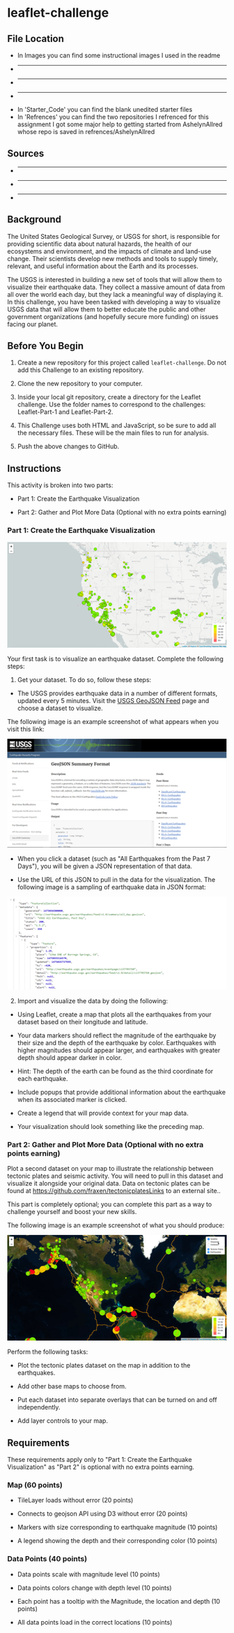 # leaflet-challenge

## File Location
- In Images you can find some instructional images I used in the readme
- *******************************************
- *******************************************
- *******************************************
- In 'Starter_Code' you can find the blank unedited starter files
- In 'Refrences' you can find the two repositories I refrenced for this assignment
	I got some major help to getting started from AshelynAllred whose repo is saved in 	refrences/AshelynAllred

## Sources
- ******************
- ******************
- ********************

## Background 
The United States Geological Survey, or USGS for short, is responsible for providing scientific data about natural hazards, the health of our ecosystems and environment, and the impacts of climate and land-use change. Their scientists develop new methods and tools to supply timely, relevant, and useful information about the Earth and its processes.

The USGS is interested in building a new set of tools that will allow them to visualize their earthquake data. They collect a massive amount of data from all over the world each day, but they lack a meaningful way of displaying it. In this challenge, you have been tasked with developing a way to visualize USGS data that will allow them to better educate the public and other government organizations (and hopefully secure more funding) on issues facing our planet.

## Before You Begin
1. Create a new repository for this project called `leaflet-challenge`. Do not add this Challenge to an existing repository.

2. Clone the new repository to your computer.

3. Inside your local git repository, create a directory for the Leaflet challenge. Use the folder names to correspond to the challenges: Leaflet-Part-1 and Leaflet-Part-2.

4. This Challenge uses both HTML and JavaScript, so be sure to add all the necessary files. These will be the main files to run for analysis.

5. Push the above changes to GitHub.

## Instructions
This activity is broken into two parts:

  * Part 1: Create the Earthquake Visualization

  * Part 2: Gather and Plot More Data (Optional with no extra points earning)

### Part 1: Create the Earthquake Visualization

![category_DataFrame](Images/2-BasicMap.jpg)

Your first task is to visualize an earthquake dataset. Complete the following steps:

1. Get your dataset. To do so, follow these steps:

  * The USGS provides earthquake data in a number of different formats, updated every 5 minutes. Visit the [USGS GeoJSON Feed](http://earthquake.usgs.gov/earthquakes/feed/v1.0/geojson.php) page and choose a dataset to visualize. 

The following image is an example screenshot of what appears when you visit this link:

![category_DataFrame](Images/3-Data.jpg)

* When you click a dataset (such as "All Earthquakes from the Past 7 Days"), you will be given a JSON representation of that data. 

* Use the URL of this JSON to pull in the data for the visualization. The following image is a sampling of earthquake data in JSON format:

![category_DataFrame](Images/4-JSON.jpg)

2. Import and visualize the data by doing the following:

 * Using Leaflet, create a map that plots all the earthquakes from your dataset based on their longitude and latitude.

  * Your data markers should reflect the magnitude of the earthquake by their size and the depth of the earthquake by color. Earthquakes with higher magnitudes should appear larger, and earthquakes with greater depth should appear darker in color.

  * Hint: The depth of the earth can be found as the third coordinate for each earthquake.

* Include popups that provide additional information about the earthquake when its associated marker is clicked.

* Create a legend that will provide context for your map data.

* Your visualization should look something like the preceding map.

### Part 2: Gather and Plot More Data (Optional with no extra points earning)
Plot a second dataset on your map to illustrate the relationship between tectonic plates and seismic activity. You will need to pull in this dataset and visualize it alongside your original data. Data on tectonic plates can be found at https://github.com/fraxen/tectonicplatesLinks to an external site..

This part is completely optional; you can complete this part as a way to challenge yourself and boost your new skills.

The following image is an example screenshot of what you should produce:

![category_DataFrame](Images/5-Advanced.jpg)

Perform the following tasks:

* Plot the tectonic plates dataset on the map in addition to the earthquakes.

* Add other base maps to choose from.

* Put each dataset into separate overlays that can be turned on and off independently.

* Add layer controls to your map.

## Requirements
These requirements apply only to "Part 1: Create the Earthquake Visualization" as "Part 2" is optional with no extra points earning.

### Map (60 points)
* TileLayer loads without error (20 points)

* Connects to geojson API using D3 without error (20 points)

* Markers with size corresponding to earthquake magnitude (10 points)

* A legend showing the depth and their corresponding color (10 points)

### Data Points (40 points)
* Data points scale with magnitude level (10 points)

* Data points colors change with depth level (10 points)

* Each point has a tooltip with the Magnitude, the location and depth (10 points)

* All data points load in the correct locations (10 points)